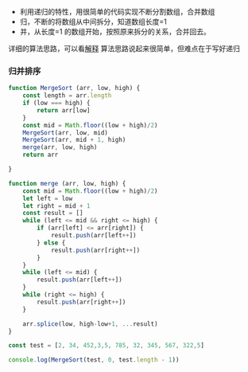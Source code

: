 - 利用递归的特性，用很简单的代码实现不断分割数组，合并数组
- 归，不断的将数组从中间拆分，知道数组长度=1
- 并，从长度=1 的数组开始，按照原来拆分的关系，合并回去。

详细的算法思路，可以看[解释](https://juejin.cn/post/7035061677875789837)
算法思路说起来很简单，但难点在于写好递归



### 归并排序

```js
function MergeSort (arr, low, high) {
    const length = arr.length
    if (low === high) {
        return arr[low]
    }
    const mid = Math.floor((low + high)/2)
    MergeSort(arr, low, mid)
    MergeSort(arr, mid + 1, high)
    merge(arr, low, high)
    return arr

}

function merge (arr, low, high) {
    const mid = Math.floor((low + high)/2)
    let left = low
    let right = mid + 1
    const result = []
    while (left <= mid && right <= high) {
        if (arr[left] <= arr[right]) {
            result.push(arr[left++])
        } else {
            result.push(arr[right++])
        }
    }
    while (left <= mid) {
        result.push(arr[left++])
    }
    while (right <= high) {
        result.push(arr[right++])
    }

    arr.splice(low, high-low+1, ...result)
}

const test = [2, 34, 452,3,5, 785, 32, 345, 567, 322,5]

console.log(MergeSort(test, 0, test.length - 1))
```

